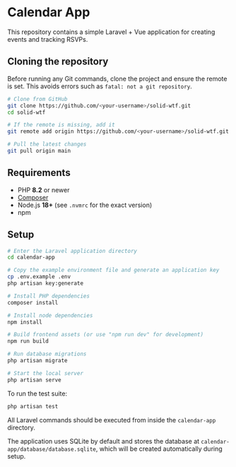 # Calendar App

This repository contains a simple Laravel + Vue application for creating events and tracking RSVPs.

## Cloning the repository

Before running any Git commands, clone the project and ensure the remote is set. This avoids errors such as `fatal: not a git repository`.

```bash
# Clone from GitHub
git clone https://github.com/<your-username>/solid-wtf.git
cd solid-wtf

# If the remote is missing, add it
git remote add origin https://github.com/<your-username>/solid-wtf.git

# Pull the latest changes
git pull origin main
```

## Requirements

 - PHP **8.2** or newer
 - [Composer](https://getcomposer.org/)
 - Node.js **18+** (see `.nvmrc` for the exact version)
 - npm

## Setup

```bash
# Enter the Laravel application directory
cd calendar-app

# Copy the example environment file and generate an application key
cp .env.example .env
php artisan key:generate

# Install PHP dependencies
composer install

# Install node dependencies
npm install

# Build frontend assets (or use "npm run dev" for development)
npm run build

# Run database migrations
php artisan migrate

# Start the local server
php artisan serve
```

To run the test suite:

```bash
php artisan test
```

All Laravel commands should be executed from inside the `calendar-app` directory.

The application uses SQLite by default and stores the database at `calendar-app/database/database.sqlite`, which will be created automatically during setup.
